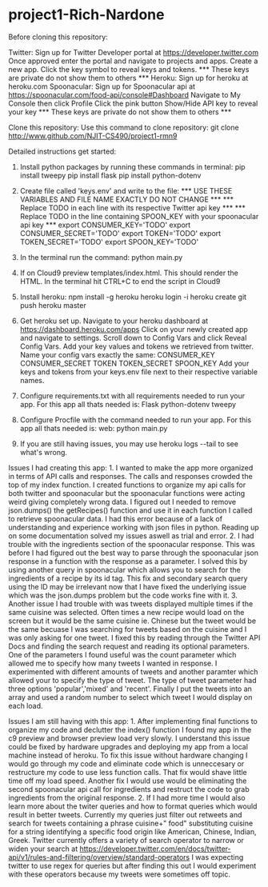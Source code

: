 # project1-Rich-Nardone

Before cloning this repository:

Twitter:
	Sign up for Twitter Developer portal at https://developer.twitter.com
	Once approved enter the portal and navigate to projects and apps.
	Create a new app.
	Click the key symbol to reveal keys and tokens.
	*** These keys are private do not show them to others ***
Heroku:
	Sign up for heroku at heroku.com
Spoonacular:
	Sign up for Spoonacular api at https://spoonacular.com/food-api/console#Dashboard
	Navigate to My Console then click Profile
	Click the pink button Show/Hide API key to reveal your key
	*** These keys are private do not show them to others ***

Clone this repository: 
	Use this command to clone repository: git clone http://www.github.com/NJIT-CS490/project1-rmn9
	
Detailed instructions get started:

1. Install python packages by running these commands in terminal:
	pip install tweepy
	pip install flask
	pip install python-dotenv

2. Create file called 'keys.env' and write to the file:
   *** USE THESE VARIABLES AND FILE NAME EXACTLY DO NOT CHANGE ***
   *** Replace TODO in each line with its respective Twitter api key ***
   *** Replace TODO in the line containing SPOON_KEY with your spoonacular api key ***
	export CONSUMER_KEY='TODO'
	export CONSUMER_SECRET='TODO'
	export TOKEN='TODO'
	export TOKEN_SECRET='TODO'
	export SPOON_KEY='TODO'

	
3. In the terminal run the command:
	python main.py
	
4. If on Cloud9 preview templates/index.html. This should render the HTML.
	In the terminal hit CTRL+C to end the script in Cloud9

5. Install heroku:
	npm install -g heroku
	heroku login -i
	heroku create
	git push heroku master

6. Get heroku set up.
	Navigate to your heroku dashboard at https://dashboard.heroku.com/apps
	Click on your newly created app and navigate to settings.
	Scroll down to Config Vars and click Reveal Config Vars.
	Add your key values and tokens we retrieved from twitter.
	Name your config vars exactly the same:
		CONSUMER_KEY
		CONSUMER_SECRET
		TOKEN
		TOKEN_SECRET
		SPOON_KEY
	Add your keys and tokens from your keys.env file next to their respective variable names.
	
7. Configure requirements.txt with all requirements needed to run your app.
	For this app all thats needed is:
		Flask
		python-dotenv
		tweepy

8. Configure Procfile with the command needed to run your app.
	For this app all thats needed is:
		web: python main.py

9. If you are still having issues, you may use heroku logs --tail to see what's wrong.
	
	
Issues I had creating this app:
	1. I wanted to make the app more organized in terms of API calls and responses. The calls and responses crowded the top of my index function. I created functions 
	   to organize my api calls for both twitter and spoonacular but the spoonacular functions were acting weird giving completely wrong data. I figured out I needed to 
	   remove json.dumps() the getRecipes() function and use it in each function I called to retrieve spoonacular data. I had this error because of a lack of understanding 
	   and experience working with json files in python. Reading up on some documentation solved my issues aswell as trial and error.
	2. I had trouble with the ingredients section of the spoonacular response. This was before I had figured out the best way to parse through the spoonacular json response 
	   in a function with the response as a parameter. I solved this by using another query in spoonacular which allows you to search for the ingredients of a recipe by
	   its id tag. This fix and secondary search query using the ID may be irrelevant now that I have fixed the underlying issue which was the json.dumps problem but
	   the code works fine with it.
	3. Another issue I had trouble with was tweets displayed multiple times if the same cuisine was selected. Often times a new recipe would load on the screen but it would 
	   be the same cuisine ie. Chinese but the tweet would be the same becuase I was searching for tweets based on the cuisine and I was only asking for one tweet. I fixed this by 
	   reading through the Twitter API Docs and finding the search request and reading its optional parameters. One of the parameters I found useful was the count parameter which allowed 
	   me to specify how many tweets I wanted in response. I experimented with different amounts of tweets and another paramter which allowed your to specify the type of tweet.
	   The type of tweet parameter had three options 'popular','mixed' and 'recent'. Finally I put the tweets into an array and used a random number to select which tweet I would display
	   on each load.

Issues I am still having with this app:
	1. After implementing final functions to organize my code and declutter the index() function I found my app in the c9 preview and browser preview load very slowly.
	   I understand this issue could be fixed by hardware upgrades and deploying my app from a local machine instead of heroku. To fix this issue without hardware changing 
	   I would go through my code and eliminate code which is unneccesary or restructure my code to use less function calls. That fix would shave little time off my load 
	   speed. Another fix I would use would be eliminating the second spoonacular api call for ingredients and restruct the code to grab ingredients from the original response.
	2. If I had more time I would also learn more about the twiter queries and how to format queries which would result in better tweets. Currently my queries just filter out 
	   retweets and search for tweets containing a phrase cuisine+" food" substituting cuisine for a string identifying a specific food origin like American, Chinese, Indian, Greek.
	   Twitter currently offers a variety of search operator to narrow or widen your search at https://developer.twitter.com/en/docs/twitter-api/v1/rules-and-filtering/overview/standard-operators
	   I was expecting twitter to use regex for queries but after finding this out I would experiment with these operators because my tweets were sometimes off topic.
